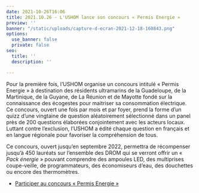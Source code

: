 ```yaml
---
date: 2021-10-26T16:06
title: 2021.10.26 - L'USHOM lance son concours « Permis Energie »
preview: ''
banner: "/static/uploads/capture-d-ecran-2021-12-18-160843.png"
options:
  use_banner: false
  private: false
seo:
  title: ''
  description: ''

---
```

Pour la première fois, l’USHOM organise un concours intitulé « Permis Energie » à destination des résidents ultramarins de la Guadeloupe, de la Martinique, de la Guyane, de La Réunion et de Mayotte fondé sur la connaissance des écogestes pour maitriser sa consommation électrique. Ce concours, ouvert une fois par mois et par foyer, prend la forme d’un quizz d’une vingtaine de question aléatoirement sélectionné dans un panel près de 200 questions élaborées conjointement avec les acteurs locaux. Luttant contre l’exclusion, l’USHOM a édité chaque question en français et en langue régionale pour favoriser la compréhension de tous.

Ce concours, ouvert jusqu’en septembre 2022, permettra de récompenser jusqu’à 450 lauréats sur l’ensemble des DROM qui se verront offrir un « _Pack énergie_ » pouvant comprendre des ampoules LED, des multiprises coupe-veille, de programmateurs, des économiseurs d’eau, des douchettes ou encore des thermomètres.

* [Participer au concours « Permis Energie »](https://ecco-dom.lmsmoocintouch.com/login?next=/dashboard)